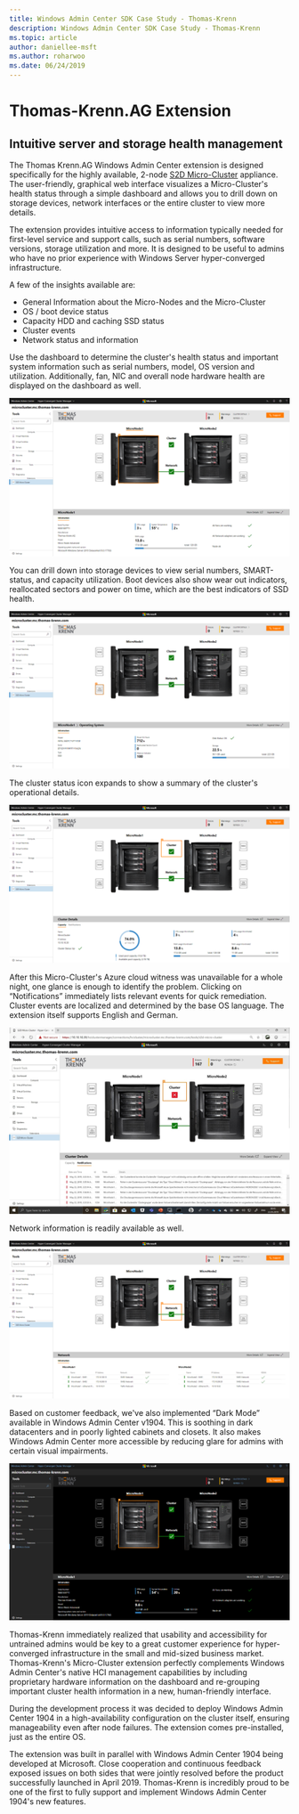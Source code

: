 ```yaml
---
title: Windows Admin Center SDK Case Study - Thomas-Krenn
description: Windows Admin Center SDK Case Study - Thomas-Krenn
ms.topic: article
author: daniellee-msft
ms.author: roharwoo
ms.date: 06/24/2019
---
```

# Thomas-Krenn.AG Extension

## Intuitive server and storage health management

The Thomas Krenn.AG Windows Admin Center extension is designed specifically for the highly available, 2-node [S2D Micro-Cluster](https://www.thomas-krenn.com/en/products/application/software-defined-storage/s2d-micro-cluster.html) appliance. The user-friendly, graphical web interface visualizes a Micro-Cluster's health status through a simple dashboard and allows you to drill down on storage devices, network interfaces or the entire cluster to view more details.

The extension provides intuitive access to information typically needed for first-level service and support calls, such as serial numbers, software versions, storage utilization and more. It is designed to be useful to admins who have no prior experience with Windows Server hyper-converged infrastructure.

A few of the insights available are:
- General Information about the Micro-Nodes and the Micro-Cluster
- OS / boot device status
- Capacity HDD and caching SSD status
- Cluster events
- Network status and information

Use the dashboard to determine the cluster's health status and important system information such as serial numbers, model, OS version and utilization. Additionally, fan, NIC and overall node hardware health are displayed on the dashboard as well.

![Screenshot of the Thomas-Krenn extension showing the cluster's health status and important system information.](../../media/extend-case-study-thomas-krenn/thomas-krenn-1.png)

You can drill down into storage devices to view serial numbers, SMART-status, and capacity utilization. Boot devices also show wear out indicators, reallocated sectors and power on time, which are the best indicators of SSD health.

![Screenshot of the Thomas-Krenn extension showing serial numbers, SMART-status, and capacity utilization of the storage devices.](../../media/extend-case-study-thomas-krenn/thomas-krenn-2.png)

The cluster status icon expands to show a summary of the cluster's operational details.

![Screenshot of the Thomas-Krenn extension showing the cluster's operational details](../../media/extend-case-study-thomas-krenn/thomas-krenn-3.png)

After this Micro-Cluster's Azure cloud witness was unavailable for a whole night, one glance is enough to identify the problem. Clicking on “Notifications” immediately lists relevant events for quick remediation. Cluster events are localized and determined by the base OS language. The extension itself supports English and German.

![Screenshot of the Thomas-Krenn extension showing the Notifications tab of the Cluster Details.](../../media/extend-case-study-thomas-krenn/thomas-krenn-4.png)

Network information is readily available as well.

![Screenshot of the Thomas-Krenn extension showing the network information that is readily available. ](../../media/extend-case-study-thomas-krenn/thomas-krenn-5.png)

Based on customer feedback, we've also implemented “Dark Mode” available in Windows Admin Center v1904. This is soothing in dark datacenters and in poorly lighted cabinets and closets. It also makes Windows Admin Center more accessible by reducing glare for admins with certain visual impairments.

![Screenshot of the Thomas-Krenn extension showing Dark Mode available in Windows Admin Center v1904.](../../media/extend-case-study-thomas-krenn/thomas-krenn-6.png)

Thomas-Krenn immediately realized that usability and accessibility for untrained admins would be key to a great customer experience for hyper-converged infrastructure in the small and mid-sized business market. Thomas-Krenn's Micro-Cluster extension perfectly complements Windows Admin Center's native HCI management capabilities by including proprietary hardware information on the dashboard and re-grouping important cluster health information in a new, human-friendly interface.

During the development process it was decided to deploy Windows Admin Center 1904 in a high-availability configuration on the cluster itself, ensuring manageability even after node failures. The extension comes pre-installed, just as the entire OS.

The extension was built in parallel with Windows Admin Center 1904 being developed at Microsoft. Close cooperation and continuous feedback exposed issues on both sides that were jointly resolved before the product successfully launched in April 2019. Thomas-Krenn is incredibly proud to be one of the first to fully support and implement Windows Admin Center 1904's new features.
